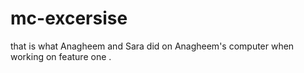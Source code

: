 # mc-excersise
that is what Anagheem and Sara did on Anagheem's computer when working on feature one .
